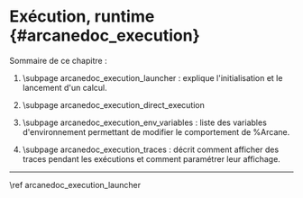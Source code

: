 # Exécution, runtime {#arcanedoc_execution}


Sommaire de ce chapitre :
1. \subpage arcanedoc_execution_launcher : explique l'initialisation et le lancement d'un calcul.

2. \subpage arcanedoc_execution_direct_execution

3. \subpage arcanedoc_execution_env_variables : liste des variables d'environnement permettant 
de modifier le comportement de %Arcane.

4. \subpage arcanedoc_execution_traces : décrit comment afficher des traces pendant les
exécutions et comment paramétrer leur affichage.



____

<div class="section_buttons">
<span class="next_section_button">
\ref arcanedoc_execution_launcher
</span>
</div>

